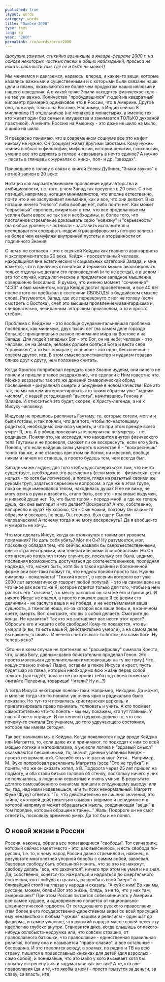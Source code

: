 ```yaml
---
published: true
layout: words
category: words
title: "Ошибки-2000"
type: text
lang: ru
year: "2000"
permalink: /ru/words/error2000
---
```


_(досужие заметки, стихийно возникшие в январе-феврале 2000 г. на основе некоторых частных писем и общих наблюдений; просьба не искать связности там, где ее и быть не может)_


Мы меняемся и двигаемся, надеюсь, вперед, и какие-то вещи, которые казались важными и существенными и с которыми были связаны наши цели и планы, оказываются не более чем продуктом наших иллюзий и нашего неведения. А в какой точке Земли находится физическое тело - не так уж важно. Количество "пробудившихся" людей на квадратный километр примерно одинаковое что в России, что в Америке. Другое оно, пожалуй, только на Востоке. Например, в Индии сейчас 8 миллионов (!) отшельников (не монахов в монастырях, а именно тех, кто живет один без семьи и имущества и занимается ТОЛЬКО духовной практикой). А менять Россию на Америку - это даже не шило на мыло, а шило на шило. 

Я прекрасно понимаю, что в современном социуме все это на фиг никому не нужно. Он (социум) живет другими заботами. Кому нужны знания в области философии, мифологии, истории религии, психологии, умение все это держать в голове и связывать в нечто единое? А нужно - писать в глянцевых журналах о. кино-, поп- и др. "звездах".

Пришедшее в голову в связи с книгой Елены Дубинец "Знаки звуков" о нотной записи в 20 веке: 

Нотация как выразительнейшее проявление идеи авторства и амбициозности, т.е. того, в чем Запад так преуспел в 20 веке. С этих позиций, например, нотация минималистов, что вполне естественно, почти что и не заслуживает внимания, как и все, что они делают. В их нотации ничего "нового" либо вообще нет, либо почти нет. Как может "серьезный" европеец смириться с тем, что все проделанные им усилия были вовсе не так уж и необходимы, и, более того, что постоянное стремление доказывать свою "новизну" и "серьезность" (на любом уровне; в частности - заставить исполнителя и исследователя совершать подвиг и расшифровывать нотную запись) - не более чем камуфляж внутренней пустоты и оторванности от подлинного Знания. 

С чем я не согласен - это с оценкой Кейджа как главного авангардиста и экспериментатора 20 века. Кейдж - просветленный человек, находящийся вне эстетических и социальных категорий Запада, и мне кажется, что в привычных понятиях и терминах можно анализировать только отдельные детали его произведений (и то не всегда), а в целом - это тот случай, когда логическое и предметное западное мышление совершенно бессильно. Я думаю, что именно момент "сочинения" "4:33" и был моментом, когда Кейдж достиг просветления, и все 40 лет после этого он пребывал в состоянии СВОБОДЫ в буддийском смысле слова. Разумеется, Запад, где все перевернуто с ног на голову (если смотреть с Востока), счел это высшим проявлением авангардизма и, следовательно, невиданным авторским произволом, а то и просто стебом. 

Проблема с Кейджем - это вообще фундаментальнейшая проблема последних, как минимум, двух тысяч лет (на самом деле гораздо больше): принципиально разное понимание мира на Востоке и на Западе. Для людей западных Бог - это Бог, он на небе; человек - это человек, он на Земле; человек должен бояться Бога и вести себя "правильно", а то Бог покарает; конечное - это одно, бесконечное - совсем другое, итд. В этом смысле христианство и иудаизм гораздо ближе друг к другу, чем положено считать. 

Когда Христос попробовал передать свое Знание иудеям, они ничего не поняли и пришли в такое раздражение, что сделали с Ним известно что. Можно возразить: так это же древний символический обряд посвящения - ритуальная смерть и рождение в новом качестве! Все это так, но мы можем интерпретировать это таким образом уже "задним числом", с нашей сегодняшней "высоты", начитавшись Генона и Элиаде. И относиться это будет, скорее, к Христу-легенде, а не к Иисусу-человеку. 

Индусам не пришлось распинать Гаутаму; те, которые хотели, могли и были готовы, и так поняли, что для того, чтобы по-настоящему родиться, необходимо сначала умереть, и что при этом прежде всего умрет Я, эго. А в обход проскочить не получится: не умрешь - не родишься. Поняли это, не исследуя, что находится внутри физического тела Гаутамы и не проверяя, сможет ли он воскреснуть, если его убить. Поняли, что если найдешь силы умереть в качестве Я - "воскреснешь" точно так же, и не станешь при этом ни богом, ни мессией, вообще никем и ничем не станешь, а просто будешь тем, чем всегда был. 

Западным же людям, для того чтобы удостовериться в том, что нечто существует, необходимо это расчленить (если можно - физически, если нельзя - то хотя бы логически), а потом, глядя на разъятый своими же руками труп, задаться серьезным вопросом: а где же в этом трупе, пока он еще именовался телом, находилась душа? Я ее не вижу, не могу взять в руки и взвесить, стало быть, все это - красивые выдумки, и никакой души нет. То, что было телом - передо мной, а где же теперь душа, как она выглядит и что делает? Воскресла? А что, собственно, воскресло и куда? Ну хорошо, Он - Сын Божий, поэтому Он каким-то образом и воскрес, но ведь Он, говорят, был еще и Сыном человеческим! А почему тогда я не могу воскреснуть? Да я вообще-то и умирать не хочу... 

Что мог сделать Иисус, когда он столкнулся с таким вот уровнем понимания? Не дать себя убить? Мог ли Он? Ну разумеется, мог, поскольку обладал тем, что сейчас назвали бы сверхъестественными, или экстрасенсорными, или телепатическими способностями. Но Он сознательно позволил этому случиться, поскольку это была, видимо, последняя возможность достучаться до соотечественников, последняя надежда, что, может быть, хотя бы в такой крайней и болезненной форме они все-таки поймут то, что индусы поняли просто так.
Нужны символы - пожалуйста! "Тяжкий крест", о несении которого вот уже 2000 лет автоматически говорит любой попугай, - это на самом деле не что иное как все то же Я, которое годится только для того, чтобы на нем распять его "хозяина", а к месту распятия он сам же его и притащит. И никого Иисус не спасал, а просто показал: ваше Я со всеми его деяниями - не заслуга ваша и не победа, и не неотъемлемая ваша сущность, а тяжелая ноша, из-за которой все ваши беды и, в конечном счете, смерть. Вот, смотрите, что вы с собой делаете. Смотрите до конца. Не нравится? Так кто же заставляет вас нести этот крест? Сбросьте его и живите себе свободно! Кому-то покажется, что вы умерли (и вы, то есть ваше Я, действительно умерли), а на самом деле вы наконец-то живы. И нечего считать кого-то богом; вы сами боги. Ну теперь ясно?

(Это ни в коем случае не претензия на "расшифровку" символа Креста, что, слава Богу, давным-давно блистательно проделал Генон. Это просто маленькая дополнительная импровизация на ту же тему.) Что, кощунственно очень? Ладно, оставим в покое Иисуса и крест, пусть будет шар из говна, который необходимо всю жизнь перед собой толкать (так надо!), пока он не похоронит тебя под своей тяжестью (читайте Пелевина, товарищи! Читали? Ну и…?) 

А тогда Иисуса некоторые поняли-таки. Например, Никодим. Да может, и многие тогда что-то поняли: уж очень ярко и радикально было показано. Но тут-то и появилась христианская церковь, и приватизировала право понимать, толковать и учить. А кто посмеет самостоятельно что-то понять - мы ему покажем, кто тут главный. У нас с Я все в порядке. И постепенно церковь довела то, что она почему-то считала Его учением, до того удручающего состояния, которое мы имеем сегодня. 

Так вот, начинали мы с Кейджа. Когда появляются люди вроде Кейджа или Магритта, то, если даже их и принимают, то подходят к ним со всей мощью логики и материализма, а уж если логика и "здравый смысл" оказываются бессильными, то, значит, данный условный Кейдж - просто ненормальный. Спасибо хоть не распинают. Хотя... Например, М. Фуко попробовал расчленить Магритта (эссе "Это не трубка") и понять, что же он сказать хотел, а В. Подорога через 25 лет пришел на подмогу, и оба стали биться головой об стенку, поскольку ничего у них не получалось, а люди они серьезные и очень умные. В результате долгого самозабвенного онанизма пришли к следующему выводу: или ты, гад, над нами издеваешься, или ты псих ненормальный. Магритт Фуке (Фуку) ответил: "То, что действительно не лишено значения, это тайна, к которой действительно взывают видимое и невидимое и к которой напрямую может обращаться мысль, соединяющая "вещи" в том порядке, который обращен к тайне..." Жаль, Подороге он не смог ответить, поскольку временно умер. Да тот бы и не понял.

## О новой жизни в России

Россия, наконец, обрела все полагающиеся "свободы". Тот свинарник, который сейчас имеет место - это, как выяснилось, и есть свобода по-русски, т.е. то, к чему народ России давно стремился и, наконец, в результате многолетней упорной борьбы с самим собой, завоевал. Завоевал свободу быть обезьяной и знать, что за это не накажут, свободу делать "все, что захочется", ничего при этом не умея и не зная. Да, собственно, хочется-то: нажраться и надраться до смертельного состояния, кого-нибудь оттрахать, раздолбать свой "мерс" о ближайший столб на глазах у народа и сказать: "А хуй с ним! Во как мы, русские, можем, блядь! Вот это жизнь, блядь, а не то, что у них там, америкашек!"
При этом Россия пытается собезьянничать у Америки все самое худшее, и одновременно лопается от национально-шовинистической гордости. От сегодняшнего русского православия (тем более в его государственно-директивном виде) со всей присущей ему ненавистью к любым "чужим" нациям и религиям - один шаг до фашизма, и самое ужасное, что русский народ в массе своей несет эту идеологию глубоко внутри. Становится дико, когда слышишь от какого-нибудь охлобыста-недоумка или, что совсем страшно, от православного батюшки, что православие - единственная правильная религия, потому она и называется "право-славие", а все остальные - бесовщина. И это говорится всюду, в храмах, по радио и ТВ на всю страну, пишется в православных книжках для детей (для взрослых - само собой), и понимаешь, что это мало у кого вызывает хотя бы попытку встрепенуться и задуматься: как же так? А те, кто вне православия (да и те, кто якобы в нем) - просто грызутся за деньги, за славу, за власть, итд. 